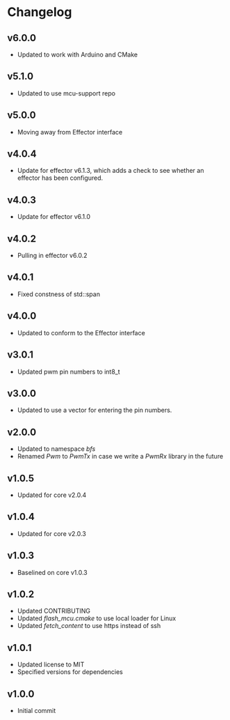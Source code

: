# Changelog

## v6.0.0
- Updated to work with Arduino and CMake

## v5.1.0
- Updated to use mcu-support repo

## v5.0.0
- Moving away from Effector interface

## v4.0.4
- Update for effector v6.1.3, which adds a check to see whether an effector has been configured.

## v4.0.3
- Update for effector v6.1.0

## v4.0.2
- Pulling in effector v6.0.2

## v4.0.1
- Fixed constness of std::span

## v4.0.0
- Updated to conform to the Effector interface

## v3.0.1
- Updated pwm pin numbers to int8_t

## v3.0.0
- Updated to use a vector for entering the pin numbers.

## v2.0.0
- Updated to namespace *bfs*
- Renamed *Pwm* to *PwmTx* in case we write a *PwmRx* library in the future

## v1.0.5
- Updated for core v2.0.4

## v1.0.4
- Updated for core v2.0.3

## v1.0.3
- Baselined on core v1.0.3

## v1.0.2
- Updated CONTRIBUTING
- Updated *flash_mcu.cmake* to use local loader for Linux
- Updated *fetch_content* to use https instead of ssh

## v1.0.1
- Updated license to MIT
- Specified versions for dependencies

## v1.0.0
- Initial commit
